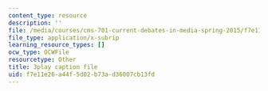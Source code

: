 ```yaml
---
content_type: resource
description: ''
file: /media/courses/cms-701-current-debates-in-media-spring-2015/f7e11e26a44f5d02b73ad36007cb13fd_V5lJj6VAKmg.vtt
file_type: application/x-subrip
learning_resource_types: []
ocw_type: OCWFile
resourcetype: Other
title: 3play caption file
uid: f7e11e26-a44f-5d02-b73a-d36007cb13fd
---
```

